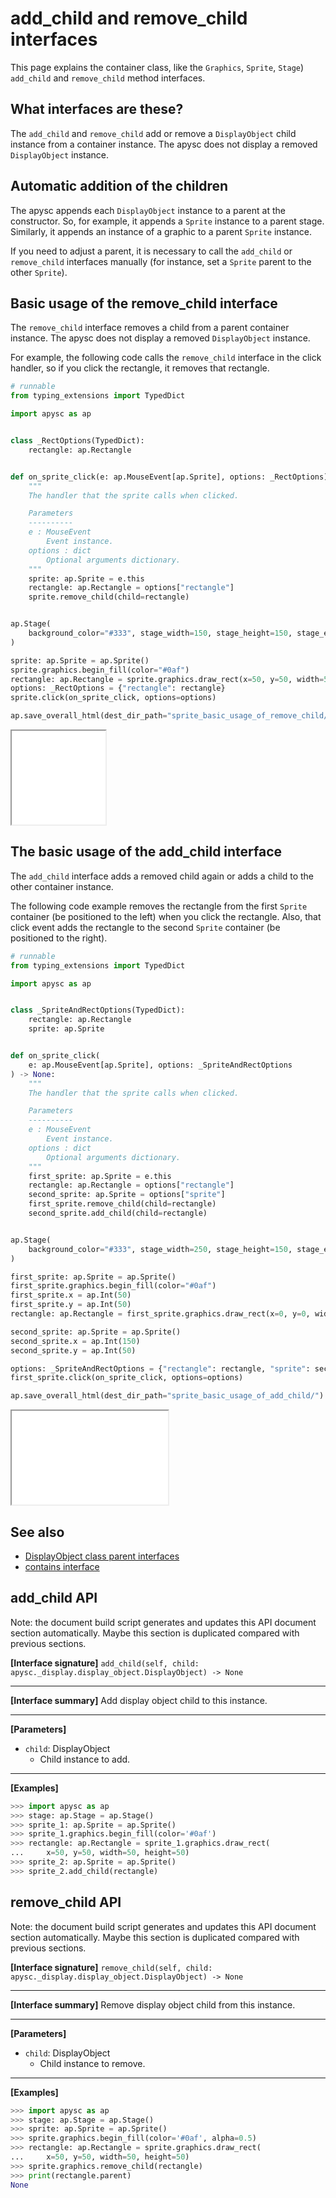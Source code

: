 # add_child and remove_child interfaces

This page explains the container class, like the `Graphics`\, `Sprite`\, `Stage`) `add_child` and `remove_child` method interfaces.

## What interfaces are these?

The `add_child` and `remove_child` add or remove a `DisplayObject` child instance from a container instance. The apysc does not display a removed `DisplayObject` instance.

## Automatic addition of the children

The apysc appends each `DisplayObject` instance to a parent at the constructor. So, for example, it appends a `Sprite` instance to a parent stage. Similarly, it appends an instance of a graphic to a parent `Sprite` instance.

If you need to adjust a parent, it is necessary to call the `add_child` or `remove_child` interfaces manually (for instance, set a `Sprite` parent to the other `Sprite`).

## Basic usage of the remove_child interface

The `remove_child` interface removes a child from a parent container instance. The apysc does not display a removed `DisplayObject` instance.

For example, the following code calls the `remove_child` interface in the click handler, so if you click the rectangle, it removes that rectangle.

```py
# runnable
from typing_extensions import TypedDict

import apysc as ap


class _RectOptions(TypedDict):
    rectangle: ap.Rectangle


def on_sprite_click(e: ap.MouseEvent[ap.Sprite], options: _RectOptions) -> None:
    """
    The handler that the sprite calls when clicked.

    Parameters
    ----------
    e : MouseEvent
        Event instance.
    options : dict
        Optional arguments dictionary.
    """
    sprite: ap.Sprite = e.this
    rectangle: ap.Rectangle = options["rectangle"]
    sprite.remove_child(child=rectangle)


ap.Stage(
    background_color="#333", stage_width=150, stage_height=150, stage_elem_id="stage"
)

sprite: ap.Sprite = ap.Sprite()
sprite.graphics.begin_fill(color="#0af")
rectangle: ap.Rectangle = sprite.graphics.draw_rect(x=50, y=50, width=50, height=50)
options: _RectOptions = {"rectangle": rectangle}
sprite.click(on_sprite_click, options=options)

ap.save_overall_html(dest_dir_path="sprite_basic_usage_of_remove_child/")
```

<iframe src="static/sprite_basic_usage_of_remove_child/index.html" width="150" height="150"></iframe>

## The basic usage of the add_child interface

The `add_child` interface adds a removed child again or adds a child to the other container instance.

The following code example removes the rectangle from the first `Sprite` container (be positioned to the left) when you click the rectangle. Also, that click event adds the rectangle to the second `Sprite` container (be positioned to the right).

```py
# runnable
from typing_extensions import TypedDict

import apysc as ap


class _SpriteAndRectOptions(TypedDict):
    rectangle: ap.Rectangle
    sprite: ap.Sprite


def on_sprite_click(
    e: ap.MouseEvent[ap.Sprite], options: _SpriteAndRectOptions
) -> None:
    """
    The handler that the sprite calls when clicked.

    Parameters
    ----------
    e : MouseEvent
        Event instance.
    options : dict
        Optional arguments dictionary.
    """
    first_sprite: ap.Sprite = e.this
    rectangle: ap.Rectangle = options["rectangle"]
    second_sprite: ap.Sprite = options["sprite"]
    first_sprite.remove_child(child=rectangle)
    second_sprite.add_child(child=rectangle)


ap.Stage(
    background_color="#333", stage_width=250, stage_height=150, stage_elem_id="stage"
)

first_sprite: ap.Sprite = ap.Sprite()
first_sprite.graphics.begin_fill(color="#0af")
first_sprite.x = ap.Int(50)
first_sprite.y = ap.Int(50)
rectangle: ap.Rectangle = first_sprite.graphics.draw_rect(x=0, y=0, width=50, height=50)

second_sprite: ap.Sprite = ap.Sprite()
second_sprite.x = ap.Int(150)
second_sprite.y = ap.Int(50)

options: _SpriteAndRectOptions = {"rectangle": rectangle, "sprite": second_sprite}
first_sprite.click(on_sprite_click, options=options)

ap.save_overall_html(dest_dir_path="sprite_basic_usage_of_add_child/")
```

<iframe src="static/sprite_basic_usage_of_add_child/index.html" width="250" height="150"></iframe>

## See also

- [DisplayObject class parent interfaces](display_object_parent.md)
- [contains interface](contains.md)

## add_child API

<!-- Docstring: apysc._display.child_interface.ChildInterface.add_child -->

<span class="inconspicuous-txt">Note: the document build script generates and updates this API document section automatically. Maybe this section is duplicated compared with previous sections.</span>

**[Interface signature]** `add_child(self, child: apysc._display.display_object.DisplayObject) -> None`<hr>

**[Interface summary]** Add display object child to this instance.<hr>

**[Parameters]**

- `child`: DisplayObject
  - Child instance to add.

<hr>

**[Examples]**

```py
>>> import apysc as ap
>>> stage: ap.Stage = ap.Stage()
>>> sprite_1: ap.Sprite = ap.Sprite()
>>> sprite_1.graphics.begin_fill(color='#0af')
>>> rectangle: ap.Rectangle = sprite_1.graphics.draw_rect(
...     x=50, y=50, width=50, height=50)
>>> sprite_2: ap.Sprite = ap.Sprite()
>>> sprite_2.add_child(rectangle)
```

## remove_child API

<!-- Docstring: apysc._display.child_interface.ChildInterface.remove_child -->

<span class="inconspicuous-txt">Note: the document build script generates and updates this API document section automatically. Maybe this section is duplicated compared with previous sections.</span>

**[Interface signature]** `remove_child(self, child: apysc._display.display_object.DisplayObject) -> None`<hr>

**[Interface summary]** Remove display object child from this instance.<hr>

**[Parameters]**

- `child`: DisplayObject
  - Child instance to remove.

<hr>

**[Examples]**

```py
>>> import apysc as ap
>>> stage: ap.Stage = ap.Stage()
>>> sprite: ap.Sprite = ap.Sprite()
>>> sprite.graphics.begin_fill(color='#0af', alpha=0.5)
>>> rectangle: ap.Rectangle = sprite.graphics.draw_rect(
...     x=50, y=50, width=50, height=50)
>>> sprite.graphics.remove_child(rectangle)
>>> print(rectangle.parent)
None
```